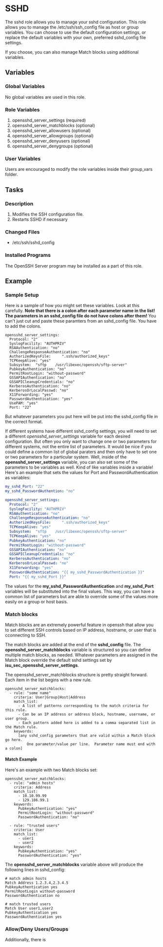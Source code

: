 # SSHD

The sshd role allows you to manage your sshd configuration.  This role allows you to manage the /etc/ssh/ssh_config file as host or group variables. You can choose to use the default configuration settings, or replace the default variables with your own, preferred sshd_config file settings.

If you choose, you can also manage Match blocks using additional variables.


## Variables

### Global Variables
No global variables are used in this role.

### Role Variables
1. opensshd_server_settings (required)
1. opensshd_server_matchblocks (optional)
1. opensshd_server_allowusers (optional)
1. opensshd_server_allowgroups (optional)
1. opensshd_server_denyusers (optional)
1. opensshd_server_denygroups (optional)

### User Variables
Users are encouraged to modify the role variables inside their group_vars folder.


## Tasks

### Description
1. Modifies the SSH configuration file.
1. Restarts SSHD if necessary


### Changed Files
- /etc/ssh/sshd_config

### Installed Programs
The OpenSSH Server program may be installed as a part of this role.

## Example

### Sample Setup

Here is a sample of how you might set these variables.  Look at this carefully.  **Note that there is a colon after each parameter name in the list!  The parameters in an sshd_config file do not have colons after them!** You can't just cut and paste these paramters from an sshd_config file. You have to add the colons.
```
opensshd_server_settings:
  Protocol: "2"
  SyslogFacility: "AUTHPRIV"
  RSAAuthentication: "no"
  ChallengeResponseAuthentication: "no"
  AuthorizedKeysFile:     ".ssh/authorized_keys"
  TCPKeepAlive: "yes"
  Subsystem:  "sftp    /usr/libexec/openssh/sftp-server"
  PubkeyAuthentication: "no"
  PermitRootLogin: "without-password"
  GSSAPIAuthentication: "no"
  GSSAPICleanupCredentials: "no"
  KerberosAuthentication: "no"
  KerberosOrLocalPasswd: "no"
  X11Forwarding: "yes"
  PasswordAuthentication: "yes"
  UsePAM: "yes"
  Port: "22"

```

But whatever parameters you put here will be put into the sshd_config file in the correct format.

If different systems have different sshd_config settings, you will need to set a different *opensshd_server_settings* variable for each desired configuration.  But often you only want to change one or two parameters for different systems, not the entire list of parameters. It would be nice if you could define a common list of global paraters and then only have to set one or two parameters for a particular system.  Well, inside of the **opensshd_server_settings** variable, you can also set some of the parameters to be variables as well.  Kind of like variables inside a variable!  Here's an example that sets the values for Port and PasswordAuthentication as variables:
```yaml
my_sshd_Port: "22"
my_sshd_PasswordAuthention: "no"

opensshd_server_settings:
  Protocol: "2"
  SyslogFacility: "AUTHPRIV"
  RSAAuthentication: "no"
  ChallengeResponseAuthentication: "no"
  AuthorizedKeysFile:     ".ssh/authorized_keys"
  TCPKeepAlive: "yes"
  Subsystem:  "sftp    /usr/libexec/openssh/sftp-server"
  TCPKeepAlive: "yes"
  PubkeyAuthentication: "no"
  PermitRootLogin: "without-password"
  GSSAPIAuthentication: "no"
  GSSAPICleanupCredentials: "no"
  KerberosAuthentication: "no"
  KerberosOrLocalPasswd: "no"
  X11Forwarding: "yes"
  PasswordAuthentication: "{{ my_sshd_PasswordAuthentication }}"
  Port: "{{ my_sshd_Port }}"
```

The values for the **my_sshd_PasswordAuthentication** and **my_sshd_Port** variables will be substituted into the final values.  This way, you can have a common list of parameters but are able to override some of the values more easily on a group or host basis.

### Match blocks
Match blocks are an extremely powerful feature in openssh that allow you to set different SSH controls based on IP address, hostname,  or user that is cconnecting to SSH.

The match blocks are added at the end of the **sshd_config** file.  The **opensshd_server_matchblocks** variable is structured so you can define multiple match blocks, as needed.  Whatever parameters are assigned in the Match block override the default sshd settings set by **isu_sec_opensshd_server_settings**.

The opensshd_server_matchblocks structure is pretty straight forward.  Each item in the list begins with a new rule.

```
opensshd_server_matchblocks:
  - rule: "some name"
    criteria: User|Group|Host|Address
    match_list:
      - A list of patterns corresponding to the match criteria for this rule.
      - Can be an IP address or address block, hostname, username, or user group.
      - Each pattern added here is added to a comma separated list in the Match rule.
    keywords:
      [any sshd_config parameters that are valid within a Match block go here.
          One parameter/value per line.  Parameter name must end with a colon]
```

#### Match Example
Here's an example with two Match blocks set:

```
opensshd_server_matchblocks:
  - rule: "admin hosts"
    criteria: Address
    match_list:
      - 10.10.99.99
      - 129.186.99.1
    keywords:
      PubkeyAuthentication: "yes"
      PermitRootLogin: "without-password"
      PasswordAuthentication: "no"

  - rule: "trusted users"
    criteria: User
    match_list:
      - user1
      - user2
    keywords:
      PubkeyAuthentication: "yes"
      PasswordAuthentication: "yes"
```

The **opensshd_server_matchblocks** variable above will produce the following lines in sshd_config:

```
# match admin hosts
Match Address 1.2.3.4,2.3.4.5
PubkeyAuthentication yes
PermitRootLogin without-password
PasswordAuthentication no

# match trusted users
Match User user1,user2
PubkeyAuthentication yes
PasswordAuthentication yes
```

### Allow/Deny Users/Groups
Additionally, there is
